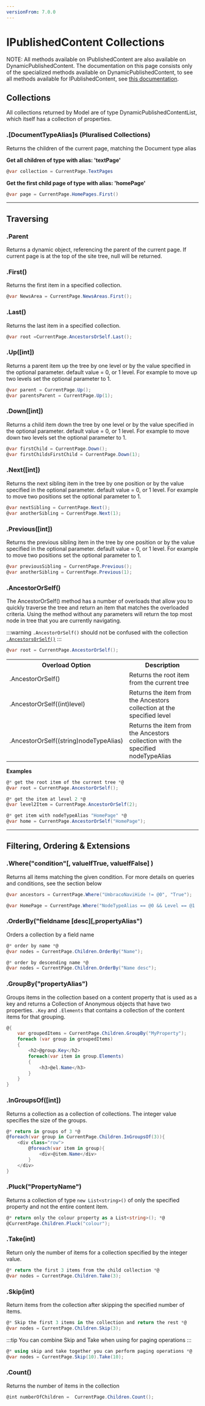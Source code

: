 ```yaml
---
versionFrom: 7.0.0
---
```


# IPublishedContent Collections

NOTE: All methods available on IPublishedContent are also available on DynamicPublishedContent.
The documentation on this page consists only of the specialized methods available on DynamicPublishedContent,
to see all methods available for IPublishedContent, see [this documentation](../IPublishedContent/Collections.md).

## Collections

All collections returned by Model are of type DynamicPublishedContentList, which itself has a collection of properties.

### .[DocumentTypeAlias]s (Pluralised Collections)

Returns the children of the current page, matching the Document type alias

**Get all children of type with alias: 'textPage'**

```csharp
@var collection = CurrentPage.TextPages
```

**Get the first child page of type with alias: 'homePage'**

```csharp
@var page = CurrentPage.HomePages.First()
```

-----

## Traversing

### .Parent
Returns a dynamic object, referencing the parent of the current page. If current page is at the top of the site tree, null will be returned.

### .First()
Returns the first item in a specified collection.

```csharp
@var NewsArea = CurrentPage.NewsAreas.First();
```

### .Last()
Returns the last item in a specified collection.

```csharp
@var root =CurrentPage.AncestorsOrSelf.Last();
```

### .Up([int])
Returns a parent item up the tree by one level or by the value specified in the optional parameter. default value = 0, or 1 level. For example to move up two levels set the optional parameter to 1.

```csharp
@var parent = CurrentPage.Up();
@var parentsParent = CurrentPage.Up(1);
```

### .Down([int])
Returns a child item down the tree by one level or by the value specified in the optional parameter. default value = 0, or 1 level. For example to move down two levels set the optional parameter to 1.

```csharp
@var firstChild = CurrentPage.Down();
@var firstChildsFirstChild = CurrentPage.Down(1);
```

### .Next([int])
Returns the next sibling item in the tree by one position or by the value specified in the optional parameter. default value = 0, or 1 level. For example to move two positions set the optional parameter to 1.

```csharp
@var nextSibling = CurrentPage.Next();
@var anotherSibling = CurrentPage.Next(1);
```

### .Previous([int])
Returns the previous sibling item in the tree by one position or by the value specified in the optional parameter. default value = 0, or 1 level. For example to move two positions set the optional parameter to 1.

```csharp
@var previousSibling = CurrentPage.Previous();
@var anotherSibling = CurrentPage.Previous(1);
```

### .AncestorOrSelf()
The AncestorOrSelf() method has a number of overloads that allow you to quickly traverse the tree and return an item that matches the overloaded criteria.
Using the method without any parameters will return the top most node in tree that you are currently navigating.

:::warning
`.AncestorOrSelf()` should not be confused with the collection [`.AncestorsOrSelf()`](#ancestorsorself)
:::

```csharp
@var root = CurrentPage.AncestorOrSelf();
```

<table>
	<tr>
		<th>Overload Option</th><th>Description</th>
	</tr>
	<tr>
		<td>.AncestorOrSelf()</td>
		<td>Returns the root item from the current tree</td>
	</tr>
	<tr>
		<td>.AncestorOrSelf((int)level)</td>
		<td>Returns the item from the Ancestors collection at the specified level</td>
	</tr>
	<tr>
		<td>.AncestorOrSelf((string)nodeTypeAlias)</td>
		<td>Returns the item from the Ancestors collection with the specified nodeTypeAlias</td>
	</tr>
</table>

**Examples**

```csharp
@* get the root item of the current tree *@
@var root = CurrentPage.AncestorOrSelf();

@* get the item at level 2 *@
@var level2Item = CurrentPage.AncestorOrSelf(2);

@* get item with nodeTypeAlias "HomePage" *@
@var home = CurrentPage.AncestorOrSelf("HomePage");
```

-----

## Filtering, Ordering & Extensions
	
### .Where("condition"[, valueIfTrue, valueIfFalse] )
Returns all items matching the given condition.
For more details on queries and conditions, see the section below

```csharp
@var ancestors = CurrentPage.Where("UmbracoNaviHide != @0", "True");

@var HomePage = CurrentPage.Where("NodeTypeAlias == @0 && Level == @1 || Name = @2", "HomePage", 0, "Home").First();
```

### .OrderBy("fieldname [desc][,propertyAlias")
Orders a collection by a field name

```csharp
@* order by name *@
@var nodes = CurrentPage.Children.OrderBy("Name");

@* order by descending name *@
@var nodes = CurrentPage.Children.OrderBy("Name desc");
```
	
### .GroupBy("propertyAlias")
Groups items in the collection based on a content property that is used as a key and returns a Collection of Anonymous objects that have two properties. `.Key` and `.Elements` that contains a collection of the content items for that grouping.

```csharp
@{
    var groupedItems = CurrentPage.Children.GroupBy("MyProperty");
    foreach (var group in groupedItems)
    {
        <h2>@group.Key</h2>
        foreach(var item in group.Elements)
        {
            <h3>@el.Name</h3>
        }
    }
}
```

### .InGroupsOf([int])
Returns a collection as a collection of collections. The integer value specifies the size of the groups.

```csharp
@* return in groups of 3 *@
@foreach(var group in CurrentPage.Children.InGroupsOf(3)){
    <div class="row">
        @foreach(var item in group){
            <div>@item.Name</div>
        }
    </div>
}
```

### .Pluck("PropertyName")
Returns a collection of type `new List<string>()` of only the specified property and not the entire content item.

```csharp
@* return only the colour property as a List<string>(); *@
@CurrentPage.Children.Pluck("colour");
```

### .Take(int)
Return only the number of items for a collection specified by the integer value.

```csharp
@* return the first 3 items from the child collection *@
@var nodes = CurrentPage.Children.Take(3);
```

### .Skip(int)
Return items from the collection after skipping the specified number of items.

```csharp
@* Skip the first 3 items in the collection and return the rest *@
@var nodes = CurrentPage.Children.Skip(3);
```

:::tip
You can combine Skip and Take when using for paging operations
:::

```csharp
@* using skip and take together you can perform paging operations *@
@var nodes = CurrentPage.Skip(10).Take(10);
```

### .Count()
Returns the number of items in the collection

```csharp
@int numberOfChildren =  CurrentPage.Children.Count();
```
	
